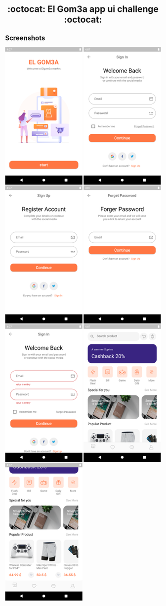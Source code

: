 <h1 align="center">:octocat:  El Gom3a app ui challenge :octocat:</h1>




## Screenshots
<div>
    <img width="250" src="https://raw.githubusercontent.com/MohamedEzzDM/ecommerce-ui-challenge/main/screenshots/s1.png">
    <img width="250" src="https://raw.githubusercontent.com/MohamedEzzDM/ecommerce-ui-challenge/main/screenshots/s2.png">
    <img width="250" src="https://raw.githubusercontent.com/MohamedEzzDM/ecommerce-ui-challenge/main/screenshots/s3.png">
    <img width="250" src="https://raw.githubusercontent.com/MohamedEzzDM/ecommerce-ui-challenge/main/screenshots/s4.png">
    <img width="250" src="https://raw.githubusercontent.com/MohamedEzzDM/ecommerce-ui-challenge/main/screenshots/s5.png">
    <img width="250" src="https://raw.githubusercontent.com/MohamedEzzDM/ecommerce-ui-challenge/main/screenshots/s6.png">
    <img width="250" src="https://raw.githubusercontent.com/MohamedEzzDM/ecommerce-ui-challenge/main/screenshots/s7.png">
 
    
</div>




